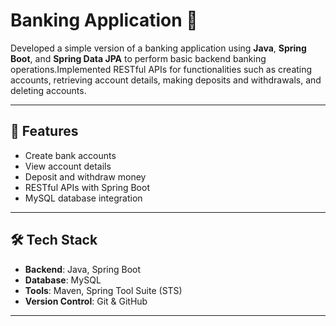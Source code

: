 # Banking Application 🏦

Developed a simple version of a banking application using **Java**, **Spring Boot**, and **Spring Data JPA** to perform basic backend banking operations.Implemented RESTful APIs for functionalities such as creating accounts, retrieving account details, making deposits and withdrawals, and deleting accounts.

---

## 🚀 Features

- Create bank accounts
- View account details
- Deposit and withdraw money
- RESTful APIs with Spring Boot
- MySQL database integration

---

## 🛠️ Tech Stack

- **Backend**: Java, Spring Boot
- **Database**: MySQL
- **Tools**: Maven, Spring Tool Suite (STS)
- **Version Control**: Git & GitHub

---

